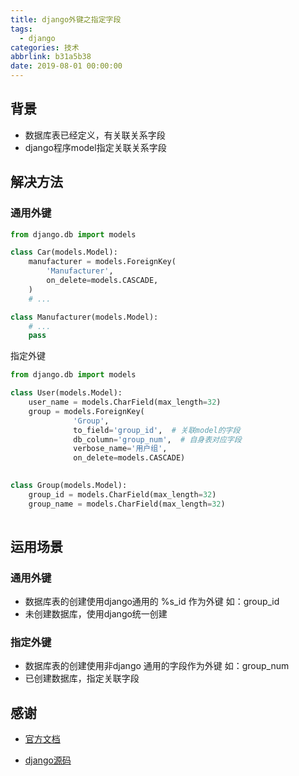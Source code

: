 ```yaml
---
title: django外键之指定字段
tags:
  - django
categories: 技术
abbrlink: b31a5b38
date: 2019-08-01 00:00:00
---
```

## 背景

* 数据库表已经定义，有关联关系字段
* django程序model指定关联关系字段  
<!-- more -->

## 解决方法  

### 通用外键   

```python
from django.db import models

class Car(models.Model):
    manufacturer = models.ForeignKey(
        'Manufacturer',
        on_delete=models.CASCADE,
    )
    # ...

class Manufacturer(models.Model):
    # ...
    pass
```
指定外键  
```python
from django.db import models

class User(models.Model):
	user_name = models.CharField(max_length=32)
	group = models.ForeignKey(
        	  'Group',
        	  to_field='group_id',  # 关联model的字段
       	      db_column='group_num',  # 自身表对应字段
        	  verbose_name='用户组',
        	  on_delete=models.CASCADE)

	 
class Group(models.Model):
	group_id = models.CharField(max_length=32)
	group_name = models.CharField(max_length=32)
    
```

##  运用场景
### 通用外键
* 数据库表的创建使用django通用的 %s_id 作为外键 如：group_id
* 未创建数据库，使用django统一创建

### 指定外键  

* 数据库表的创建使用非django 通用的字段作为外键 如：group_num
* 已创建数据库，指定关联字段


## 感谢  

* [官方文档](https://docs.djangoproject.com/en/2.2/ref/models/fields/#django.db.models.ForeignKey)   

* [django源码](https://github.com/django/django/blob/master/django/db/models/fields/related.py)  
